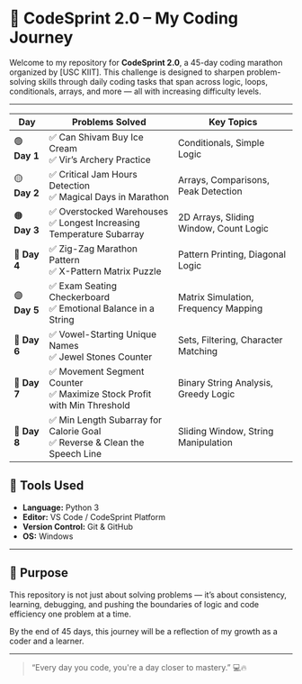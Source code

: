 # 🚀 CodeSprint 2.0 – My Coding Journey

Welcome to my repository for **CodeSprint 2.0**, a 45-day coding marathon organized by [USC KIIT]. This challenge is designed to sharpen problem-solving skills through daily coding tasks that span across logic, loops, conditionals, arrays, and more — all with increasing difficulty levels.

---

| Day          | Problems Solved                                                             | Key Topics                             |
| ------------ | --------------------------------------------------------------------------- | -------------------------------------- |
| 🟢 **Day 1** | ✅ Can Shivam Buy Ice Cream<br>✅ Vir’s Archery Practice                      | Conditionals, Simple Logic             |
| 🟡 **Day 2** | ✅ Critical Jam Hours Detection<br>✅ Magical Days in Marathon                | Arrays, Comparisons, Peak Detection    |
| 🟠 **Day 3** | ✅ Overstocked Warehouses<br>✅ Longest Increasing Temperature Subarray       | 2D Arrays, Sliding Window, Count Logic |
| 🔷 **Day 4** | ✅ Zig-Zag Marathon Pattern<br>✅ X-Pattern Matrix Puzzle                     | Pattern Printing, Diagonal Logic       |
| 🟣 **Day 5** | ✅ Exam Seating Checkerboard<br>✅ Emotional Balance in a String              | Matrix Simulation, Frequency Mapping   |
| 🔶 **Day 6** | ✅ Vowel-Starting Unique Names<br>✅ Jewel Stones Counter                     | Sets, Filtering, Character Matching    |
| 🔵 **Day 7** | ✅ Movement Segment Counter<br>✅ Maximize Stock Profit with Min Threshold    | Binary String Analysis, Greedy Logic   |
| 🌟 **Day 8** | ✅ Min Length Subarray for Calorie Goal<br>✅ Reverse & Clean the Speech Line | Sliding Window, String Manipulation    |


## 🔧 Tools Used

- **Language:** Python 3  
- **Editor:** VS Code / CodeSprint Platform  
- **Version Control:** Git & GitHub  
- **OS:** Windows

---

## 🎯 Purpose

This repository is not just about solving problems — it’s about consistency, learning, debugging, and pushing the boundaries of logic and code efficiency one problem at a time.

By the end of 45 days, this journey will be a reflection of my growth as a coder and a learner.

---

> “Every day you code, you're a day closer to mastery.” 💻🔥

